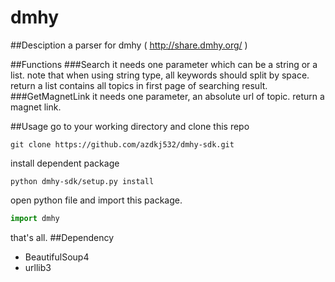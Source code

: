 dmhy
====
##Desciption
a parser for dmhy ( http://share.dmhy.org/ )

##Functions
###Search
it needs one parameter which can be a string or a list.
note that when using string type, all keywords should split by space.
return a list contains all topics in first page of searching result.
###GetMagnetLink
it needs one parameter, an absolute url of topic.
return a magnet link.

##Usage
go to your working directory and clone this repo
```
git clone https://github.com/azdkj532/dmhy-sdk.git
```
install dependent package
```
python dmhy-sdk/setup.py install
```
open python file and import this package.
```python
import dmhy
```
that's all.
##Dependency
<ul>
<li>BeautifulSoup4</li>
<li>urllib3</li>
</ul>
